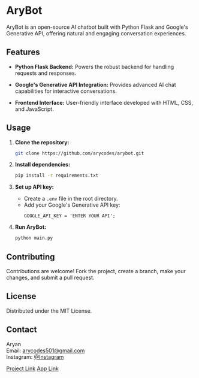 # AryBot

AryBot is an open-source AI chatbot built with Python Flask and Google's Generative API, offering natural and engaging conversation experiences.

## Features

- **Python Flask Backend:** Powers the robust backend for handling requests and responses.
  
- **Google's Generative API Integration:** Provides advanced AI chat capabilities for interactive conversations.
  
- **Frontend Interface:** User-friendly interface developed with HTML, CSS, and JavaScript.

## Usage

1. **Clone the repository:**
   ```sh
   git clone https://github.com/arycodes/arybot.git
   ```
   
2. **Install dependencies:**
   ```sh
   pip install -r requirements.txt
   ```

3. **Set up API key:**
   - Create a `.env` file in the root directory.
   - Add your Google's Generative API key:
     ```JS
     GOOGLE_API_KEY = 'ENTER YOUR API';
     ```
   
4. **Run AryBot:**
   ```sh
   python main.py
   ```

## Contributing

Contributions are welcome! Fork the project, create a branch, make your changes, and submit a pull request.

## License

Distributed under the MIT License.

## Contact

Aryan  
Email: arycodes501@gmail.com  
Instagram: [@Instagram](https://instagram.com/arycodes)

[Project Link](https://github.com/arycodes/arybot)
[App Link](https://arybot.vercel.app)
